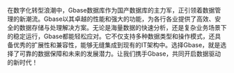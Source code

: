在数字化转型浪潮中，Gbase数据库作为国产数据库的主力军，正引领着数据管理的新潮流。Gbase以其卓越的性能和强大的功能，为各行各业提供了高效、安全的数据存储与处理解决方案。无论是海量数据的快速分析，还是复杂业务场景下的稳定运行，Gbase都能轻松应对。它不仅支持多种数据类型和操作模式，还具备优秀的扩展性和兼容性，能够无缝集成到现有的IT架构中。选择Gbase，就是选择了可靠的数据保障和未来的发展潜力。让我们携手Gbase，共同开启数据驱动的新时代！